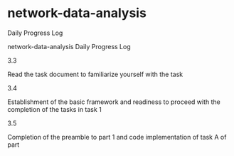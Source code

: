 
# network-data-analysis
Daily Progress Log

network-data-analysis
Daily Progress Log

3.3

Read the task document to familiarize yourself with the task

3.4

Establishment of the basic framework and readiness to proceed with the completion of the tasks in task 1

3.5

Completion of the preamble to part 1 and code implementation of task A of part
